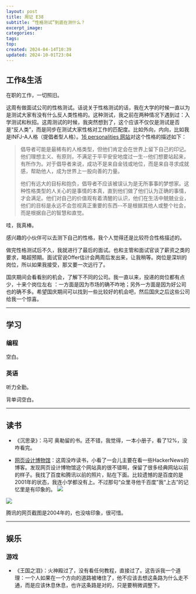 ```yaml
---
layout: post
title: 周记 E38
subtitle: “性格测试”到底在测什么？
excerpt_image: 
categories: 
tags: 
top: 
created: 2024-04-14T10:39
updated: 2024-10-01T23:04
---
```


## 工作&生活

在职的工作，一切照旧。

这周有做面试公司的性格测试。话说关于性格测试的话，我在大学的时候一直以为是测试大家有没有什么反人类性格的。这种测试，我之前在两种情况下遇到过：入学测试和秋招。这周测试的时候，我突然想到了，这个应该不仅仅是测试是否是“反人类”，而是同步在测试大家性格对工作的匹配度。比如外向，内向，比如我是INFJ-A人格（提倡者型人格）。[16 personalities 网站](https://www.16personalities.com/ch/infj-%E4%BA%BA%E6%A0%BC)对这个性格的描述如下：

> 倡导者可能是最稀有的人格类型，但他们肯定会在世界上留下自己的印记。他们理想主义、有原则，不满足于平平安安地度过一生--他们想要站起来，有所作为。对于倡导者来说，成功不是来自金钱或地位，而是来自寻求成就感，帮助他人，成为世界上一股向善的力量。
> 
> 他们有远大的目标和抱负，倡导者不应该被误认为是无所事事的梦想家。这种性格类型的人关心的是事情的本真，直到他们做了他们认为正确的事情，才会满足。他们对自己的价值观有着清醒的认识，他们在生活中兢兢业业，他们的目标是永远不会忽视真正重要的东西--不是根据其他人或整个社会，而是根据自己的智慧和直觉。

哇，我真棒。

感兴趣的小伙伴可以去测下自己的性格，我个人觉得还是比较符合性格描述的。

做完性格测试后不久，我就进行了最后的面试。也和主管和面试官谈了薪资之类的要求，略超预期。面试官说Offer估计会两周后发出来，让我稍等。岗位是深圳的岗位，所以如果我接受，那又要一次远行了。

国庆期间会看看别的机会，了解下不同的公司。我一直以来，投递的岗位都有点少，十来个岗位左右 ：一方面是因为市场的确不咋地；另外一方面是因为好公司也的确不多。希望国庆期间可以找到一些比较好的机会吧，然后国庆之后这些公司给我一个惊喜。

---

## 学习

### 编程

空白。

### 英语

听力全勤。

背单词空白。

---

## 读书

- 《沉思录》：马可 奥勒留的书。还不错，我觉得，一本小册子，看了12%，没咋看完。

- [网页设计博物馆](https://www.webdesignmuseum.org/)：这周没咋读书，小看了一会儿主要在看一些HackerNews的博客。发现网页设计博物馆这个网站真的很不错啊，保留了很多经典网站以前的样子。我找了百度和腾讯以前的照片，贴在下面。比较遗憾的是百度的是2001年的状态，我连小学都没有上。不过那句“众里寻他千百度”我“上古”的记忆里是有印象的。
![](https://u.cubeupload.com/AaronXu/baidu2001.png)

![](https://u.cubeupload.com/AaronXu/qq2004.png)

腾讯的网页截图是2004年的，也没啥印象，很可惜。


---

## 娱乐

### 游戏

- 《王国之泪》：火神殿过了，没有看任何教程，直接过了。这告诉我一个道理：一个人如果在一个方向的道路被堵住了，他不应该去想这条路为什么走不通，而是应该休息休息，也许这条路是对的，只是要稍微调整下。